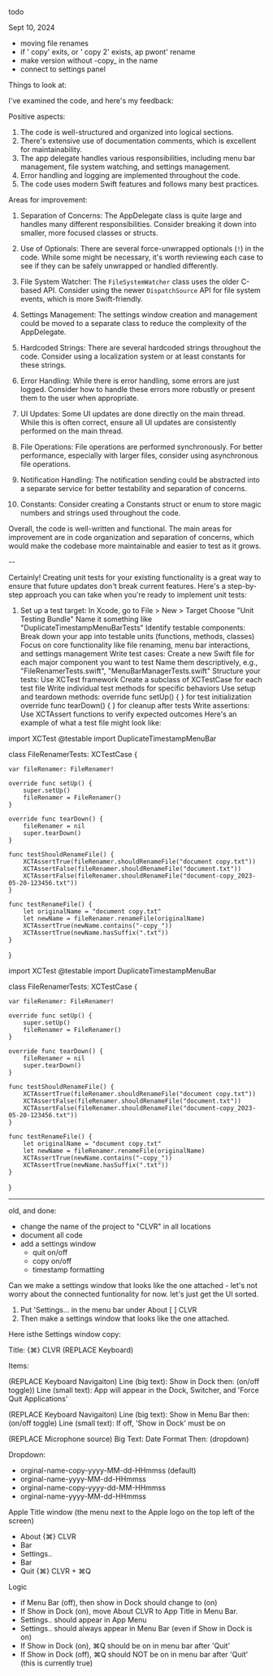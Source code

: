 todo

Sept 10, 2024

- moving file renames
- if ' copy' exits, or ' copy 2' exists, ap pwont' rename
- make version without -copy_ in the name
- connect to settings panel

Things to look at: 

I've examined the code, and here's my feedback:

Positive aspects:
1. The code is well-structured and organized into logical sections.
2. There's extensive use of documentation comments, which is excellent for maintainability.
3. The app delegate handles various responsibilities, including menu bar management, file system watching, and settings management.
4. Error handling and logging are implemented throughout the code.
5. The code uses modern Swift features and follows many best practices.

Areas for improvement:
1. Separation of Concerns: The AppDelegate class is quite large and handles many different responsibilities. Consider breaking it down into smaller, more focused classes or structs.

2. Use of Optionals: There are several force-unwrapped optionals (`!`) in the code. While some might be necessary, it's worth reviewing each case to see if they can be safely unwrapped or handled differently.

3. File System Watcher: The `FileSystemWatcher` class uses the older C-based API. Consider using the newer `DispatchSource` API for file system events, which is more Swift-friendly.

4. Settings Management: The settings window creation and management could be moved to a separate class to reduce the complexity of the AppDelegate.

5. Hardcoded Strings: There are several hardcoded strings throughout the code. Consider using a localization system or at least constants for these strings.

6. Error Handling: While there is error handling, some errors are just logged. Consider how to handle these errors more robustly or present them to the user when appropriate.

7. UI Updates: Some UI updates are done directly on the main thread. While this is often correct, ensure all UI updates are consistently performed on the main thread.

8. File Operations: File operations are performed synchronously. For better performance, especially with larger files, consider using asynchronous file operations.

9. Notification Handling: The notification sending could be abstracted into a separate service for better testability and separation of concerns.

10. Constants: Consider creating a Constants struct or enum to store magic numbers and strings used throughout the code.

Overall, the code is well-written and functional. The main areas for improvement are in code organization and separation of concerns, which would make the codebase more maintainable and easier to test as it grows.

--

Certainly! Creating unit tests for your existing functionality is a great way to ensure that future updates don't break current features. Here's a step-by-step approach you can take when you're ready to implement unit tests:
1. Set up a test target:
In Xcode, go to File > New > Target
Choose "Unit Testing Bundle"
Name it something like "DuplicateTimestampMenuBarTests"
Identify testable components:
Break down your app into testable units (functions, methods, classes)
Focus on core functionality like file renaming, menu bar interactions, and settings management
Write test cases:
Create a new Swift file for each major component you want to test
Name them descriptively, e.g., "FileRenamerTests.swift", "MenuBarManagerTests.swift"
Structure your tests:
Use XCTest framework
Create a subclass of XCTestCase for each test file
Write individual test methods for specific behaviors
Use setup and teardown methods:
override func setUp() { } for test initialization
override func tearDown() { } for cleanup after tests
Write assertions:
Use XCTAssert functions to verify expected outcomes
Here's an example of what a test file might look like:


import XCTest
@testable import DuplicateTimestampMenuBar

class FileRenamerTests: XCTestCase {

    var fileRenamer: FileRenamer!

    override func setUp() {
        super.setUp()
        fileRenamer = FileRenamer()
    }

    override func tearDown() {
        fileRenamer = nil
        super.tearDown()
    }

    func testShouldRenameFile() {
        XCTAssertTrue(fileRenamer.shouldRenameFile("document copy.txt"))
        XCTAssertFalse(fileRenamer.shouldRenameFile("document.txt"))
        XCTAssertFalse(fileRenamer.shouldRenameFile("document-copy_2023-05-20-123456.txt"))
    }

    func testRenameFile() {
        let originalName = "document copy.txt"
        let newName = fileRenamer.renameFile(originalName)
        XCTAssertTrue(newName.contains("-copy_"))
        XCTAssertTrue(newName.hasSuffix(".txt"))
    }
}

import XCTest
@testable import DuplicateTimestampMenuBar

class FileRenamerTests: XCTestCase {

    var fileRenamer: FileRenamer!

    override func setUp() {
        super.setUp()
        fileRenamer = FileRenamer()
    }

    override func tearDown() {
        fileRenamer = nil
        super.tearDown()
    }

    func testShouldRenameFile() {
        XCTAssertTrue(fileRenamer.shouldRenameFile("document copy.txt"))
        XCTAssertFalse(fileRenamer.shouldRenameFile("document.txt"))
        XCTAssertFalse(fileRenamer.shouldRenameFile("document-copy_2023-05-20-123456.txt"))
    }

    func testRenameFile() {
        let originalName = "document copy.txt"
        let newName = fileRenamer.renameFile(originalName)
        XCTAssertTrue(newName.contains("-copy_"))
        XCTAssertTrue(newName.hasSuffix(".txt"))
    }
}


---

old, and done: 

- change the name of the project to "CLVR" in all locations
- document all code
- add a settings window
  - quit on/off
  - copy on/off
  - timestamp formatting
  
  

Can we make a settings window that looks like the one attached - let's not worry about the connected funtionality for now. let's just get the UI sorted.

1. Put 'Settings... in the menu bar under About [ ] CLVR
2. Then make a settings window that looks like the one attached.

Here isthe Settings window copy: 

Title:
{⌘} CLVR (REPLACE Keyboard)

Items: 

(REPLACE Keyboard Navigaiton)
Line (big text): Show in Dock then: (on/off toggle))
Line (small text): App will appear in the Dock, Switcher, and 'Force Quit Applications'

(REPLACE Keyboard Navigaiton)
Line (big text): Show in Menu Bar then: (on/off toggle)
Line (small text): If off, 'Show in Dock' must be on

(REPLACE Microphone source)
Big Text: Date Format Then: (dropdown)

Dropdown:
  - orginal-name-copy-yyyy-MM-dd-HHmmss (default)
  - orginal-name-yyyy-MM-dd-HHmmss
  - orginal-name-copy-yyyy-dd-MM-HHmmss
  - orginal-name-yyyy-MM-dd-HHmmss




Apple Title window (the menu next to the Apple logo on the top left of the screen)
 - About {⌘} CLVR
 - Bar
 - Settings..
 - Bar
 - Quit {⌘} CLVR + ⌘Q



Logic
 - if Menu Bar (off), then show in Dock should change to (on)
 - If Show in Dock (on), move About CLVR to App Title in Menu Bar.
 - Settings.. should appear in App Menu
 - Settings.. should always appear in Menu Bar (even if Show in Dock is on)
 - If Show in Dock (on), ⌘Q should be on in menu bar after 'Quit'
 - If Show in Dock (off), ⌘Q should NOT be on in menu bar after 'Quit' (this is currently true)


 
 
 
  
